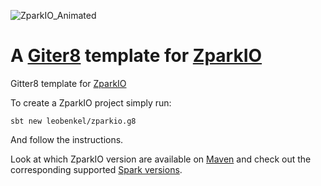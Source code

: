 ![ZparkIO_Animated](https://raw.githubusercontent.com/leobenkel/zparkio.g8/main/assets/ZparkIO_animated.gif)

# A [Giter8][g8] template for [ZparkIO][zparkio]

Gitter8 template for [ZparkIO][zparkio]

To create a ZparkIO project simply run:

```
sbt new leobenkel/zparkio.g8
```

And follow the instructions.

Look at which ZparkIO version are available on [Maven](https://search.maven.org/search?q=g:com.leobenkel%20a:zparkio*) and check out the corresponding supported [Spark versions](https://github.com/leobenkel/ZparkIO/blob/main/sparkVersions).

[g8]: http://www.foundweekends.org/giter8/
[zparkio]: http://github.com/leobenkel/ZparkIO
